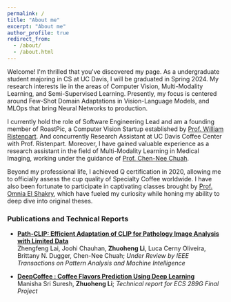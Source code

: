 ```yaml
---
permalink: /
title: "About me"
excerpt: "About me"
author_profile: true
redirect_from: 
  - /about/
  - /about.html
---
```


Welcome! I'm thrilled that you've discovered my page. As a undergraduate student majoring in CS at UC Davis, I will be graduated in Spring 2024. My research interests lie in the areas of Computer Vision, Multi-Modality Learning, and Semi-Supervised Learning. Presently, my focus is centered around Few-Shot Domain Adaptations in Vision-Language Models, and MLOps that bring Neural Networks to production.

I currently hold the role of Software Engineering Lead and am a founding member of RoastPic, a Computer Vision Startup established by [Prof. William Ristenpart](https://coffeecenter.ucdavis.edu/people/william-ristenpart). And concurrently Research Assistant at UC Davis Coffee Center with Prof. Ristenpart. Moreover, I have gained valuable experience as a research assistant in the field of Multi-Modality Learning in Medical Imaging, working under the guidance of [Prof. Chen-Nee Chuah](https://www.ece.ucdavis.edu/~chuah/rubinet/people/chuah/bio.html).

Beyond my professional life, I achieved Q certification in 2020, allowing me to officially assess the cup quality of Specialty Coffee worldwide. I have also been fortunate to participate in captivating classes brought by [Prof. Omnia El Shakry](https://www.omniaelshakry.com/), which have fueled my curiosity while honing my ability to deep dive into original theses.


### Publications and Technical Reports
* **[Path-CLIP: Efficient Adaptation of CLIP for Pathology Image Analysis with Limited Data](https://andy-lzh.github.io/files/TPAMI_CLIP_Path.pdf)**  
 Zhengfeng Lai, Joohi Chauhan, **Zhuoheng Li**, Luca Cerny Oliveira, Brittany N. Dugger, Chen-Nee Chuah; 
  *Under Review by IEEE Transactions on Pattern Analysis and Machine Intelligence*

* **[DeepCoffee : Coffee Flavors Prediction Using Deep Learning](https://andy-lzh.github.io/files/ECS_289G_Final_Paper.pdf)**  
 Manisha Sri Suresh, **Zhuoheng Li**; 
  *Technical report for ECS 289G Final Project*